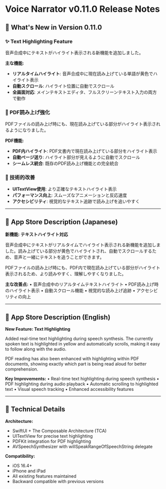 # Voice Narrator v0.11.0 Release Notes

## 🎯 What's New in Version 0.11.0

### ✨ Text Highlighting Feature
音声合成中にテキストがハイライト表示される新機能を追加しました。

**主な機能:**
- **リアルタイムハイライト**: 音声合成中に現在読み上げている単語が黄色でハイライト表示
- **自動スクロール**: ハイライト位置に自動でスクロール
- **全画面対応**: メインテキストエディタ、フルスクリーンテキスト入力の両方で動作

### 📄 PDF読み上げ強化
PDFファイルの読み上げ時にも、現在読み上げている部分がハイライト表示されるようになりました。

**PDF機能:**
- **PDF内ハイライト**: PDF文書内で現在読み上げている部分をハイライト表示
- **自動ページ送り**: ハイライト部分が見えるように自動でスクロール
- **シームレス統合**: 既存のPDF読み上げ機能との完全統合

### 🔧 技術的改善
- **UITextView使用**: より正確なテキストハイライト表示
- **パフォーマンス向上**: スムーズなアニメーションと反応速度
- **アクセシビリティ**: 視覚的なテキスト追跡で読み上げを追いやすく

---

## 📲 App Store Description (Japanese)

**新機能: テキストハイライト対応**

音声合成中にテキストがリアルタイムでハイライト表示される新機能を追加しました。読み上げている部分が黄色でハイライトされ、自動でスクロールするため、音声と一緒にテキストを追うことができます。

PDFファイルの読み上げ時にも、PDF内で現在読み上げている部分がハイライト表示されるため、より読みやすく、理解しやすくなりました。

**主な改善点:**
• 音声合成中のリアルタイムテキストハイライト
• PDF読み上げ時のハイライト表示
• 自動スクロール機能
• 視覚的な読み上げ追跡
• アクセシビリティの向上

---

## 📲 App Store Description (English)

**New Feature: Text Highlighting**

Added real-time text highlighting during speech synthesis. The currently spoken text is highlighted in yellow and automatically scrolls, making it easy to follow along with the audio.

PDF reading has also been enhanced with highlighting within PDF documents, showing exactly which part is being read aloud for better comprehension.

**Key Improvements:**
• Real-time text highlighting during speech synthesis
• PDF highlighting during audio playback
• Automatic scrolling to highlighted text
• Visual speech tracking
• Enhanced accessibility features

---

## 🚀 Technical Details

**Architecture:**
- SwiftUI + The Composable Architecture (TCA)
- UITextView for precise text highlighting
- PDFKit integration for PDF highlighting
- AVSpeechSynthesizer with willSpeakRangeOfSpeechString delegate

**Compatibility:**
- iOS 16.4+
- iPhone and iPad
- All existing features maintained
- Backward compatible with previous versions